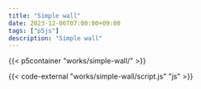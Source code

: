 ```yaml
---
title: "Simple wall"
date: 2023-12-06T07:00:00+09:00
tags: ["p5js"]
description: "Simple wall"
---
```


{{< p5container "works/simple-wall/" >}}

{{< code-external "works/simple-wall/script.js" "js" >}}
